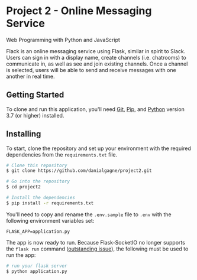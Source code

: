 # Project 2 - Online Messaging Service

Web Programming with Python and JavaScript

Flack is an online messaging service using Flask, similar in spirit to Slack. Users can sign in with a display name, create channels (i.e. chatrooms) to communicate in, as well as see and join existing channels. Once a channel is selected, users will be able to send and receive messages with one another in real time.

## Getting Started

To clone and run this application, you'll need [Git](https://git-scm.com), [Pip](https://pip.pypa.io/en/stable/installing/), and [Python](https://www.python.org/) version 3.7 (or higher) installed.

## Installing

To start, clone the repository and set up your environment with the required dependencies from the `requirements.txt` file.

```bash
# Clone this repository
$ git clone https://github.com/danialgagne/project2.git

# Go into the repository
$ cd project2

# Install the dependencies
$ pip install -r requirements.txt
```

You'll need to copy and rename the `.env.sample` file to `.env` with the following environment variables set:

```
FLASK_APP=application.py
```

The app is now ready to run. Because Flask-SocketIO no longer supports the `flask run` command ([outstanding issue](https://github.com/miguelgrinberg/Flask-SocketIO/issues/894)), the following must be used to run the app:

```bash
# run your flask server
$ python application.py
```